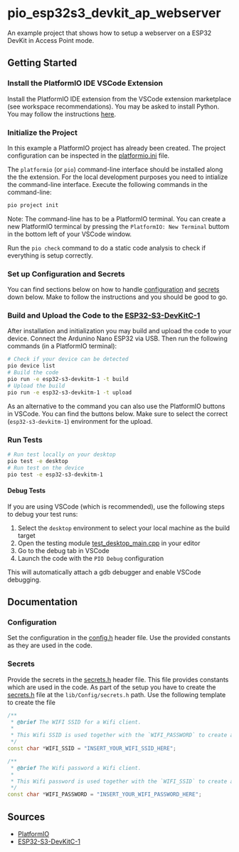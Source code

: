 # pio_esp32s3_devkit_ap_webserver

An example project that shows how to setup a webserver on a ESP32 DevKit in Access Point mode.

## Getting Started

### Install the PlatformIO IDE VSCode Extension

Install the PlatformIO IDE extension from the VSCode extension marketplace (see workspace recommendations). You may be asked to install Python. You may follow the instructions [here](https://docs.platformio.org/en/latest/faq/install-python.html).

### Initialize the Project

In this example a PlatformIO project has already been created. The project configuration can be inspected in the [platformio.ini](./platformio.ini) file.

The `platformio` (or `pio`) command-line interface should be installed along the the extension. For the local development purposes you need to intialize the command-line interface. Execute the following commands in the command-line:

```bash
pio project init
```

Note: The command-line has to be a PlatformIO terminal. You can create a new PlatformIO termincal by pressing the `PlatformIO: New Terminal` buttom in the bottom left of your VSCode window.

Run the `pio check` command to do a static code analysis to check if everything is setup correctly.

### Set up Configuration and Secrets

You can find sections below on how to handle [configuration](#configuration) and [secrets](#secrets) down below. Make to follow the instructions and you should be good to go.

### Build and Upload the Code to the [ESP32-S3-DevKitC-1]

After installation and initialization you may build and upload the code to your device. Connect the Ardunino Nano ESP32 via USB. Then run the following commands (in a PlatformIO terminal):

```bash
# Check if your device can be detected
pio device list
# Build the code
pio run -e esp32-s3-devkitm-1 -t build
# Upload the build
pio run -e esp32-s3-devkitm-1 -t upload
```

As an alternative to the command you can also use the PlatformIO buttons in VSCode. You can find the buttons below. Make sure to select the correct (`esp32-s3-devkitm-1`) environment for the upload.

### Run Tests

```bash
# Run test locally on your desktop
pio test -e desktop
# Run test on the device
pio test -e esp32-s3-devkitm-1
```

#### Debug Tests

If you are using VSCode (which is recommended), use the following steps to debug your test runs:

1. Select the `desktop` environment to select your local machine as the build target
2. Open the testing module [test_desktop_main.cpp](test/test_desktop/test_desktop_main.cpp) in your editor
3. Go to the debug tab in VSCode
4. Launch the code with the `PIO Debug` configuration

This will automatically attach a gdb debugger and enable VSCode debugging.

## Documentation

### Configuration

Set the configuration in the [config.h](lib/Config/config.h) header file. Use the provided constants as they are used in the code.

### Secrets

Provide the secrets in the [secrets.h](lib/Config/secrets.h) header file. This file provides constants which are used in the code. As part of the setup you have to create the [secrets.h](lib/Config/secrets.h) file at the `lib/Config/secrets.h` path. Use the following template to create the file

```cpp
/**
 * @brief The WIFI SSID for a Wifi client.
 *
 * This Wifi SSID is used together with the `WIFI_PASSWORD` to create a Wifi access point (AP).
 */
const char *WIFI_SSID = "INSERT_YOUR_WIFI_SSID_HERE";

/**
 * @brief The Wifi password a Wifi client.
 *
 * This Wifi password is used together with the `WIFI_SSID` to create a Wifi access point (AP).
 */
const char *WIFI_PASSWORD = "INSERT_YOUR_WIFI_PASSWORD_HERE";
```


## Sources

- [PlatformIO]
- [ESP32-S3-DevKitC-1]

[PlatformIO]: https://platformio.org/
[ESP32-S3-DevKitC-1]: https://docs.espressif.com/projects/esp-dev-kits/en/latest/esp32s3/esp32-s3-devkitc-1/user_guide_v1.1.html#hardware-reference
